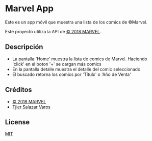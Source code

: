 # Marvel App

Este es un app móvil que muestra una lista de los comics de ©Marvel. 

Este proyecto utiliza la API de [© 2018 MARVEL](https://developer.marvel.com/).

## Descripción

- La pantalla 'Home' muestra la lista de comics de Marvel. Haciendo 'click' en el boton '+' se cargan más comics
- En la pantalla detalle muestra el detalle del comic seleccionado
- El buscado retorna los comics por 'Título' o 'Año de Venta'

## Créditos

- [© 2018 MARVEL](https://developer.marvel.com/)
- [Tjier Salazar Varos](https://twitter.com/TjierSV)

## License

[MIT](https://opensource.org/licenses/MIT)